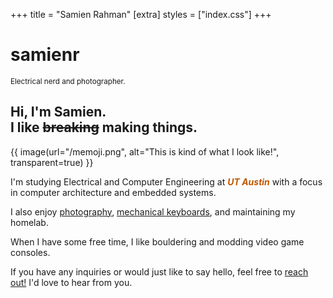 +++
title = "Samien Rahman"
[extra]
styles = ["index.css"]
+++

<div id="home-splash">
    <h1><span>samienr</span></h1>
    <small>Electrical nerd and photographer.</small>
</div>
<div id="about-header">
<h2>
Hi, I'm Samien.<br>
I like </span> <del class="glitched"> breaking</del> making things.
</h2>
{{ image(url="/memoji.png", alt="This is kind of what I look like!", transparent=true) }}
</div>

I'm studying <colorize>Electrical and Computer Engineering</colorize> at <span style="color: #bf5700;">***UT Austin***</span> with a focus in <colorize>computer architecture</colorize> and <colorize>embedded systems.</colorize>

I also enjoy [photography](@/photography/index.md), [mechanical keyboards](../tags/keyboards/), and maintaining my homelab.

When I have some free time, I like <colorize>bouldering</colorize> and <colorize>modding video game consoles.</colorize>

If you have any inquiries or would just like to say hello, feel free to [reach out!](../contact) I'd love to hear from you.
